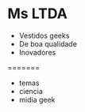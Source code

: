 Ms LTDA
=======

- Vestidos geeks
- De boa qualidade
- Inovadores

=======

- temas
- ciencia
- midia geek
